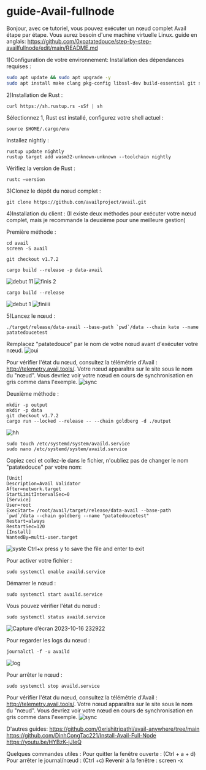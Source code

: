 # guide-Avail-fullnode
Bonjour, avec ce tutoriel, vous pouvez exécuter un nœud complet Avail étape par étape. Vous aurez besoin d'une machine virtuelle Linux.
guide en anglais: https://github.com/0xpatatedouce/step-by-step-availfullnode/edit/main/README.md

1)Configuration de votre environnement:
Installation des dépendances requises :
```bash
sudo apt update && sudo apt upgrade -y
sudo apt install make clang pkg-config libssl-dev build-essential git screen protobuf-compiler -y
```

2)Installation de Rust :
```
curl https://sh.rustup.rs -sSf | sh
```
Sélectionnez 1,
Rust est installé, configurez votre shell actuel :
```
source $HOME/.cargo/env
```

Installez nightly :
```
rustup update nightly
rustup target add wasm32-unknown-unknown --toolchain nightly
```

Vérifiez la version de Rust :
```
rustc —version
```

3)Clonez le dépôt du nœud complet :
```
git clone https://github.com/availproject/avail.git
```

4)Installation du client :
(Il existe deux méthodes pour exécuter votre nœud complet, mais je recommande la deuxième pour une meilleure gestion)

Première méthode :
```
cd avail
screen -S avail
```
```
git checkout v1.7.2
```
```
cargo build --release -p data-avail
```

![debut 11](https://github.com/0xpatatedouce/step-by-step-availfullnode/assets/123324096/8d8f5096-adaf-4115-b5e4-829c8c077a21)
![finis 2](https://github.com/0xpatatedouce/step-by-step-availfullnode/assets/123324096/77dcf3a6-c78b-4590-8249-6b06075af4ae)

```
cargo build --release
```

![debut 1](https://github.com/0xpatatedouce/step-by-step-availfullnode/assets/123324096/61fc6b92-8091-4258-81fb-9dd1b7c9646b)
![finiiii](https://github.com/0xpatatedouce/step-by-step-availfullnode/assets/123324096/3c86c379-bc15-48fe-b2b9-87264bcda9b7)

5)Lancez le nœud :
```
./target/release/data-avail --base-path `pwd`/data --chain kate --name patatedoucetest
```

Remplacez "patatedouce" par le nom de votre nœud avant d'exécuter votre nœud.
![oui](https://github.com/0xpatatedouce/step-by-step-availfullnode/assets/123324096/e183e399-6c1e-46f0-9b04-ad616c5d0a35)

Pour vérifier l'état du nœud, consultez la télémétrie d'Avail : http://telemetry.avail.tools/. Votre nœud apparaîtra sur le site sous le nom du "nœud".
Vous devriez voir votre nœud en cours de synchronisation en gris comme dans l'exemple.
![sync](https://github.com/0xpatatedouce/step-by-step-availfullnode/assets/123324096/d69df11f-54cd-4fe8-854d-a8a654e29311)

Deuxième méthode :
```
mkdir -p output
mkdir -p data
git checkout v1.7.2
cargo run --locked --release -- --chain goldberg -d ./output
```
![hh](https://github.com/0xpatatedouce/step-by-step-availfullnode/assets/123324096/f3a366e3-8e5d-45fd-9a16-98e73f800bf2)

```
sudo touch /etc/systemd/system/availd.service
sudo nano /etc/systemd/system/availd.service
```

Copiez ceci et collez-le dans le fichier, n'oubliez pas de changer le nom "patatedouce" par votre nom:
```
[Unit]
Description=Avail Validator
After=network.target
StartLimitIntervalSec=0
[Service]
User=root
ExecStart= /root/avail/target/release/data-avail --base-path `pwd`/data --chain goldberg --name "patatedoucetest"
Restart=always
RestartSec=120
[Install]
WantedBy=multi-user.target
```

![syste](https://github.com/0xpatatedouce/step-by-step-availfullnode/assets/123324096/807fc945-be3b-43e5-a99c-0ff07d08e2b6)
Ctrl+x press y to save the file and enter to exit

Pour activer votre fichier :
```
sudo systemctl enable availd.service
```

Démarrer le nœud :
```
sudo systemctl start availd.service
```

Vous pouvez vérifier l'état du nœud :
```
sudo systemctl status availd.service
```
![Capture d’écran 2023-10-16 232922](https://github.com/0xpatatedouce/step-by-step-availfullnode/assets/123324096/b4505035-f6fa-4b54-9bc5-d22819f86018)

Pour regarder les logs du nœud :
```
journalctl -f -u availd
```

![log](https://github.com/0xpatatedouce/step-by-step-availfullnode/assets/123324096/48b64c7b-46c5-4fba-b7bd-ac1903f0c151)

Pour arrêter le nœud :
```
sudo systemctl stop availd.service
```

Pour vérifier l'état du nœud, consultez la télémétrie d'Avail : http://telemetry.avail.tools/. Votre nœud apparaîtra sur le site sous le nom du "nœud".
Vous devriez voir votre nœud en cours de synchronisation en gris comme dans l'exemple.
![sync](https://github.com/0xpatatedouce/step-by-step-availfullnode/assets/123324096/d69df11f-54cd-4fe8-854d-a8a654e29311)

D'autres guides:
https://github.com/0xrishitripathi/avail-anywhere/tree/main
https://github.com/DinhCongTac221/Install-Avail-Full-Node
https://youtu.be/HYBzK-jJIeQ

Quelques commandes utiles :
Pour quitter la fenêtre ouverte : (Ctrl + a + d)
Pour arrêter le journal/nœud : (Ctrl +c)
Revenir à la fenêtre : screen -x
